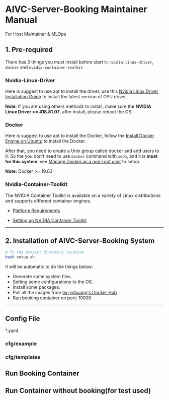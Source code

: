 # **AIVC-Server-Booking Maintainer Manual**

For Host Maintainer & MLOps

## **1. Pre-required**

There has 3 things you must install before start it:
`nvidia-linux-driver`, `docker` and `nvidia-container-toolkit`

### Nvidia-Linux-Driver

Here is suggest to use apt to install the driver, use this [Nvidia Linux Driver Installation Guide](https://docs.nvidia.com/datacenter/tesla/tesla-installation-notes/index.html#ubuntu-lts) to install the latest version of GPU driver.

**Note**: If you are using others methods to install, make sure the **NVIDIA Linux Driver >= 418.81.07**, after install, please reboot the OS.

### Docker

Here is suggest to use apt to install the Docker, follow the [Install Docker Engine on Ubuntu](https://docs.docker.com/engine/install/ubuntu/#install-using-the-repository) to install the Docker.

After that, you need to create a Unix group called docker and add users to it. So the you don't need to use `docker` command with `sudo`, and it is **must for this system**. see [Manage Docker as a non-root user](https://docs.docker.com/engine/install/linux-postinstall/#manage-docker-as-a-non-root-user) to setup.

**Note:** Docker >= 19.03

### Nvidia-Container-Toolkit

The NVIDIA Container Toolkit is available on a variety of Linux distributions and supports different container engines.

* [Platform Requirements](https://docs.nvidia.com/datacenter/cloud-native/container-toolkit/install-guide.html#platform-requirements)

* [Setting up NVIDIA Container Toolkit](https://docs.nvidia.com/datacenter/cloud-native/container-toolkit/install-guide.html#setting-up-nvidia-container-toolkit)

---

## **2. Installation of AIVC-Server-Booking System**

```bash
# To the project directory location
bash setup.sh
```

It will be automatic to do the things below:

* Generate some system files.
* Setting some configurations to the OS.
* Install some packages.
* Pull all the images from [tw-yshuang's Docker Hub](https://hub.docker.com/repository/docker/rober5566a/aivc-server/general)
* Run booking container on port: 10000

---

## Config File

<!-- TODO: -->
*.yaml

### cfg/example

### cfg/templates
<!-- TODO: -->
## Run Booking Container

## Run Container without booking(for test used)

